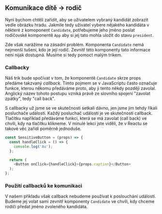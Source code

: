 ## Komunikace dítě → rodič

Nyní bychom chtěli zařídit, aby se uživatelem vybraný kandidát zobrazit vedle obrázku hradu. Jakmile tedy uživatel vybere nějakého kandidáta v některé z komoponent `Candidate`, potřebujeme jeho jméno poslat rodičovské komponentě `App` aby si jej tato mohla uložit do stavu `president`. 

Zde však narážíme na zásadní problém. Komponenta `Candidate` nemá nejmenší tušení, kdo je její rodič. Zevnitř této komponenty tato informace není nijak dostupná. Musíme si tedy pomoct malým trikem. 

### Callbacky

Náš trik bude spočívat v tom, že komponentě `Candidate` skrze props předáme takzvaný <em>callback</em>. Tímto pojmem se v JavaScriptu často označuje funkce, kterou někomu předáváme proto, aby ji tento někdy později zavolal. Anglický název tohoto postupu vzniká právě ze slovního spojení "zavolat zpátky", tedy "call back". 

S callbacky už jsme se ve skutečnosti setkali dávno, jen jsme jim tehdy říkali posluchače událostí. Každý posluchač události je ve skutečnosti callback. Tlačítku například předáváme funkci, která se má zavolat (call back) ve chvíli, kdy na tlačítku klikneme. V minulé lekci jste viděli, že v Reactu se takové věc zařídí poměrně jednoduše. 

```js
const SensitiveButton = (props) => {
  const handleClick = () => {
    console.log('Au');
  };

  return (
    <Button onClick={handleClick}>{props.caption}</Button>
  );
};
```

### Použití callbacků ke komunikaci

V našem příkladu však callback nebudeme používat k poslouchání událostí. Budeme jej volat sami zevnitř komponenty `Candidate` ve chvíli, kdy chceme rodiči předat jméno zvoleného kandidáta.
